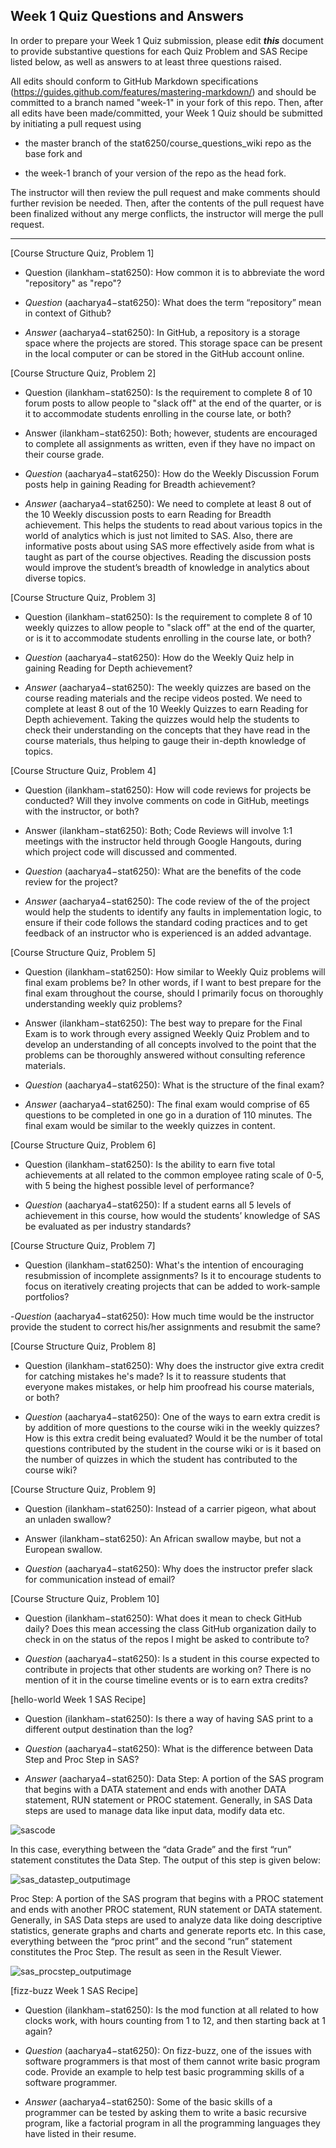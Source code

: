 ## Week 1 Quiz Questions and Answers

In order to prepare your Week 1 Quiz submission, please edit ***this*** document to provide substantive questions for each Quiz Problem and SAS Recipe listed below, as well as answers to at least three questions raised.

All edits should conform to GitHub Markdown specifications (https://guides.github.com/features/mastering-markdown/) and should be committed to a branch named "week-1" in your fork of this repo. Then, after all edits have been made/committed, your Week 1 Quiz should be submitted by initiating a pull request using

- the master branch of the stat6250/course_questions_wiki repo as the base fork and

- the week-1 branch of your version of the repo as the head fork.

The instructor will then review the pull request and make comments should further revision be needed. Then, after the contents of the pull request have been finalized without any merge conflicts, the instructor will merge the pull request.



********************************************************************************



[Course Structure Quiz, Problem 1]
- Question (ilankham−stat6250): How common it is to abbreviate the word "repository" as "repo"?


- *Question* (aacharya4−stat6250): What does the term “repository” mean in context of Github?
- *Answer* (aacharya4−stat6250): In GitHub, a repository is a storage space where the projects are stored. This storage space can be present in the local computer or can be stored in the GitHub account online.


[Course Structure Quiz, Problem 2]
- Question (ilankham−stat6250): Is the requirement to complete 8 of 10 forum posts to allow people to "slack off" at the end of the quarter, or is it to accommodate students enrolling in the course late, or both?
- Answer (ilankham−stat6250): Both; however, students are encouraged to complete all assignments as written, even if they have no impact on their course grade.

- *Question* (aacharya4−stat6250): How do the Weekly Discussion Forum posts help in gaining Reading for Breadth achievement?
- *Answer* (aacharya4−stat6250): We need to complete at least 8 out of the 10 Weekly discussion posts to earn Reading for Breadth achievement. This helps the students to read about various topics in the world of analytics which is just not limited to SAS. Also, there are informative posts about using SAS more effectively aside from what is taught as part of the course objectives. Reading the discussion posts would improve the student’s breadth of knowledge in analytics about diverse topics.



[Course Structure Quiz, Problem 3]
- Question (ilankham−stat6250): Is the requirement to complete 8 of 10 weekly quizzes to allow people to "slack off" at the end of the quarter, or is it to accommodate students enrolling in the course late, or both?

- *Question* (aacharya4−stat6250): How do the Weekly Quiz help in gaining Reading for Depth achievement?
- *Answer* (aacharya4−stat6250): The weekly quizzes are based on the course reading materials and the recipe videos posted. We need to complete at least 8 out of the 10 Weekly Quizzes to earn Reading for Depth achievement. Taking the quizzes would help the students to check their understanding on the concepts that they have read in the course materials, thus helping to gauge their in-depth knowledge of topics.



[Course Structure Quiz, Problem 4]
- Question (ilankham−stat6250): How will code reviews for projects be conducted? Will they involve comments on code in GitHub, meetings with the instructor, or both?
- Answer (ilankham−stat6250): Both; Code Reviews will involve 1:1 meetings with the instructor held through Google Hangouts, during which project code will discussed and commented.

- *Question* (aacharya4−stat6250): What are the benefits of the code review for the project?
- *Answer* (aacharya4−stat6250): The code review of the of the project would help the students to identify any faults in implementation logic, to ensure if their code follows the standard coding practices and to get feedback of an instructor who is experienced is an added advantage.



[Course Structure Quiz, Problem 5]
- Question (ilankham−stat6250): How similar to Weekly Quiz problems will final exam problems be? In other words, if I want to best prepare for the final exam throughout the course, should I primarily focus on thoroughly understanding weekly quiz problems?
- Answer (ilankham−stat6250): The best way to prepare for the Final Exam is to work through every assigned Weekly Quiz Problem and to develop an understanding of all concepts involved to the point that the problems can be thoroughly answered without consulting reference materials.

- *Question* (aacharya4−stat6250): What is the structure of the final exam?
- *Answer* (aacharya4−stat6250): The final exam would comprise of 65 questions to be completed in one go in a duration of 110 minutes. The final exam would be similar to the weekly quizzes in content.



[Course Structure Quiz, Problem 6]
- Question (ilankham−stat6250): Is the ability to earn five total achievements at all related to the common employee rating scale of 0-5, with 5 being the highest possible level of performance?

- *Question* (aacharya4−stat6250): If a student earns all 5 levels of achievement in this course, how would the students’ knowledge of SAS be evaluated as per industry standards?



[Course Structure Quiz, Problem 7]
- Question (ilankham−stat6250): What's the intention of encouraging resubmission of incomplete assignments? Is it to encourage students to focus on iteratively creating projects that can be added to work-sample portfolios?

-*Question* (aacharya4−stat6250): How much time would be the instructor provide the student to correct his/her assignments and resubmit the same?



[Course Structure Quiz, Problem 8]
- Question (ilankham−stat6250): Why does the instructor give extra credit for catching mistakes he's made? Is it to reassure students that everyone makes mistakes, or help him proofread his course materials, or both?

- *Question* (aacharya4−stat6250): One of the ways to earn extra credit is by addition of more questions to the course wiki in the weekly quizzes? How is this extra credit being evaluated? Would it be the number of total questions contributed by the student in the course wiki or is it based on the number of quizzes in which the student has contributed to the course wiki?



[Course Structure Quiz, Problem 9]
- Question (ilankham−stat6250): Instead of a carrier pigeon, what about an unladen swallow?
- Answer (ilankham−stat6250): An African swallow maybe, but not a European swallow.

- *Question* (aacharya4−stat6250): Why does the instructor prefer slack for communication instead of email?



[Course Structure Quiz, Problem 10]
- Question (ilankham−stat6250): What does it mean to check GitHub daily? Does this mean accessing the class GitHub organization daily to check in on the status of the repos I might be asked to contribute to?

- *Question* (aacharya4−stat6250): Is a student in this course expected to contribute in projects that other students are working on? There is no mention of it in the course timeline events or is to earn extra credits?



[hello-world Week 1 SAS Recipe]
- Question (ilankham−stat6250): Is there a way of having SAS print to a different output destination than the log?

- *Question* (aacharya4−stat6250): What is the difference between Data Step and Proc Step in SAS?
- *Answer* (aacharya4−stat6250): 
Data Step: A portion of the SAS program that begins with a DATA statement and ends with another DATA statement, RUN statement or PROC statement. Generally, in SAS Data steps are used to manage data like input data, modify data etc.
 
![sascode](https://user-images.githubusercontent.com/35093776/34646199-cfe2294a-f316-11e7-9df0-80a3f1af4709.png)

In this case, everything between the “data Grade” and the first “run” statement constitutes the Data Step. The output of this step is given below:

![sas_datastep_outputimage](https://user-images.githubusercontent.com/35093776/34646202-db97c3f8-f316-11e7-8d7e-b9c50e298454.png)

Proc Step: A portion of the SAS program that begins with a PROC statement and ends with another PROC statement, RUN statement or DATA statement. Generally, in SAS Data steps are used to analyze data like doing descriptive statistics, generate graphs and charts and generate reports etc.
In this case, everything between the “proc print” and the second “run” statement constitutes the Proc Step. The result as seen in the Result Viewer.

![sas_procstep_outputimage](https://user-images.githubusercontent.com/35093776/34646206-e4741350-f316-11e7-98d7-29e72ad79d79.png)



[fizz-buzz Week 1 SAS Recipe]
- Question (ilankham−stat6250): Is the mod function at all related to how clocks work, with hours counting from 1 to 12, and then starting back at 1 again?

- *Question* (aacharya4−stat6250): On fizz-buzz, one of the issues with software programmers is that most of them cannot write basic program code. Provide an example to help test basic programming skills of a software programmer.
- *Answer* (aacharya4−stat6250): Some of the basic skills of a programmer can be tested by asking them to write a basic recursive program, like a factorial program in all the programming languages they have listed in their resume. 


